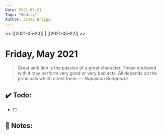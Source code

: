 ```yaml
---
Date: 2021-05-21
Tags: "#daily"
Author: Jimmy Briggs
---
```


<< [[2021-05-20]] | [[2021-05-22]] >>

# Friday, May 2021

> Great ambition is the passion of a great character. Those endowed with it may perform very good or very bad acts. All depends on the principals which direct them.
> &mdash; <cite>Napoleon Bonaparte</cite>


## ✔️ Todo:

- [ ] 

## 📝 Notes: